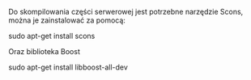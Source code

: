 Do skompilowania części serwerowej jest potrzebne narzędzie Scons, można je zainstalować za pomocą:

sudo apt-get install scons

Oraz biblioteka Boost

sudo apt-get install libboost-all-dev
